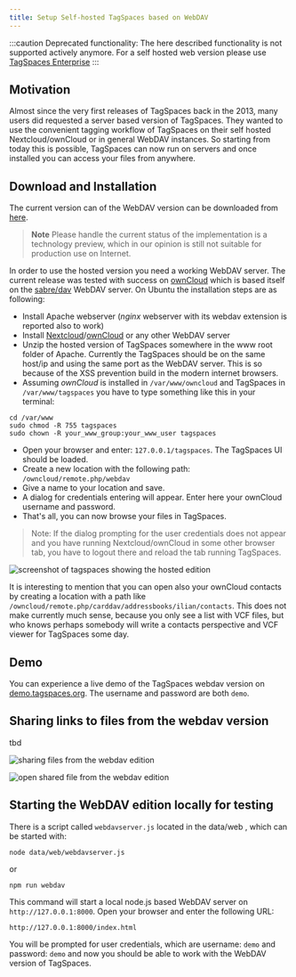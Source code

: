 ```yaml
---
title: Setup Self-hosted TagSpaces based on WebDAV
---
```


:::caution
Deprecated functionality: The here described functionality is not supported actively anymore. For a self hosted web version please use [TagSpaces Enterprise](https://www.tagspaces.org/products/enterprise/)
:::

## Motivation

Almost since the very first releases of TagSpaces back in the 2013, many users did requested a server based version of TagSpaces. They wanted to use the convenient tagging workflow of TagSpaces on their self hosted Nextcloud/ownCloud or in general WebDAV instances. So starting from today this is possible, TagSpaces can now run on servers and once installed you can access your files from anywhere.

## Download and Installation

The current version can of the WebDAV version can be downloaded from [here](https://www.tagspaces.org/downloads/tagspaces-web.zip).

> **Note** Please handle the current status of the implementation is a technology preview, which in our opinion is still not suitable for production use on Internet.

In order to use the hosted version you need a working WebDAV server. The current release was tested with success on [ownCloud](http://owncloud.org) which is based itself on the [sabre/dav](http://sabre.io) WebDAV server. On Ubuntu the installation steps are as following:

- Install Apache webserver (_nginx_ webserver with its webdav extension is reported also to work)
- Install [Nextcloud](https://nextcloud.com/install/)/[ownCloud](https://owncloud.org/install) or any other WebDAV server
- Unzip the hosted version of TagSpaces somewhere in the www root folder of Apache. Currently the TagSpaces should be on the same host/ip and using the same port as the WebDAV server. This is so because of the XSS prevention build in the modern internet browsers.
- Assuming _ownCloud_ is installed in `/var/www/owncloud` and TagSpaces in `/var/www/tagspaces` you have to type something like this in your terminal:

```
cd /var/www
sudo chmod -R 755 tagspaces
sudo chown -R your_www_group:your_www_user tagspaces
```

- Open your browser and enter: `127.0.0.1/tagspaces`. The TagSpaces UI should be loaded.
- Create a new location with the following path: `/owncloud/remote.php/webdav`
- Give a name to your location and save.
- A dialog for credentials entering will appear. Enter here your ownCloud username and password.
- That's all, you can now browse your files in TagSpaces.

> Note: If the dialog prompting for the user credentials does not appear and you have running Nextcloud/ownCloud in some other browser tab, you have to logout there and reload the tab running TagSpaces.

![screenshot of tagspaces showing the hosted edition](/media/tagspaces-webdav-edition.png)

It is interesting to mention that you can open also your ownCloud contacts by creating a location with a path like `/owncloud/remote.php/carddav/addressbooks/ilian/contacts`. This does not make currently much sense, because you only see a list with VCF files, but who knows perhaps somebody will write a contacts perspective and VCF viewer for TagSpaces some day.

## Demo

You can experience a live demo of the TagSpaces webdav version on [demo.tagspaces.org](http://demo.tagspaces.org). The username and password are both `demo`.

## Sharing links to files from the webdav version

tbd

![sharing files from the webdav edition](/media/tagspaces-webdav-edition-sharing.png)

![open shared file from the webdav edition](/media/tagspaces-webdav-sharing-open.png)

## Starting the WebDAV edition locally for testing

There is a script called `webdavserver.js` located in the data/web , which can be started with:

    node data/web/webdavserver.js

or

    npm run webdav

This command will start a local node.js based WebDAV server on `http://127.0.0.1:8000`. Open your browser and enter the following URL:

    http://127.0.0.1:8000/index.html

You will be prompted for user credentials, which are username: `demo` and password: `demo` and now you should be able to work with the WebDAV version of TagSpaces.
